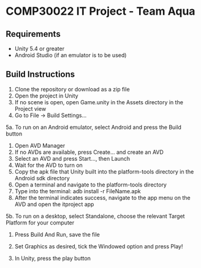 COMP30022 IT Project - Team Aqua
================================

Requirements
------------
- Unity 5.4 or greater
- Android Studio (if an emulator is to be used)


Build Instructions
------------------
1. Clone the repository or download as a zip file
2. Open the project in Unity
3. If no scene is open, open Game.unity in the Assets directory
   in the Project view
4. Go to File -> Build Settings...

5a. To run on an Android emulator, select Android and press the Build button
  1. Open AVD Manager
  2. If no AVDs are available, press Create... and create an AVD
  3. Select an AVD and press Start..., then Launch
  4. Wait for the AVD to turn on
  5. Copy the apk file that Unity built into the platform-tools
     directory in the Android sdk directory
  6. Open a terminal and navigate to the platform-tools directory
  7. Type into the terminal: adb install -r FileName.apk
  8. After the terminal indicates success, navigate to the app menu
     on the AVD and open the itproject app

5b. To run on a desktop, select Standalone, choose the relevant
    Target Platform for your computer
  1. Press Build And Run, save the file
  2. Set Graphics as desired, tick the Windowed option and press Play!

6. In Unity, press the play button
